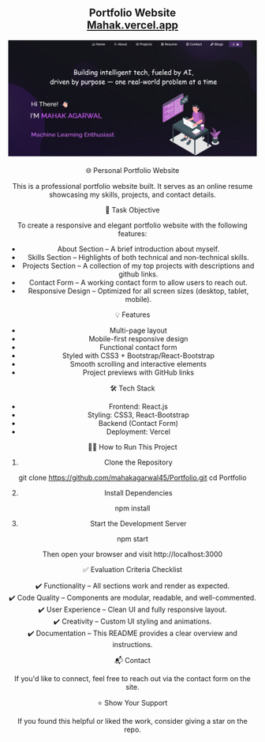 <h2 align="center">
  Portfolio Website<br/>
  <a href="https://soumyajit.vercel.app/" target="_blank">Mahak.vercel.app</a>
</h2>
<div align="center">
  <img alt="Demo" src="./Images/ui.png" />
</div>

<br/>

<center>
🌐 Personal Portfolio Website

This is a professional portfolio website built. It serves as an online resume showcasing my skills, projects, and contact details.

🎯 Task Objective

To create a responsive and elegant portfolio website with the following features:

- About Section – A brief introduction about myself.
- Skills Section – Highlights of both technical and non-technical skills.
- Projects Section – A collection of my top projects with descriptions and github links.
- Contact Form – A working contact form to allow users to reach out.
- Responsive Design – Optimized for all screen sizes (desktop, tablet, mobile).

💡 Features

- Multi-page layout
- Mobile-first responsive design
- Functional contact form
- Styled with CSS3 + Bootstrap/React-Bootstrap
- Smooth scrolling and interactive elements
- Project previews with GitHub links

🛠️ Tech Stack

- Frontend: React.js
- Styling: CSS3, React-Bootstrap
- Backend (Contact Form)
- Deployment: Vercel


🧑‍💻 How to Run This Project

1. Clone the Repository

git clone https://github.com/mahakagarwal45/Portfolio.git
cd Portfolio

2. Install Dependencies

npm install

3. Start the Development Server

npm start

Then open your browser and visit http://localhost:3000

✅ Evaluation Criteria Checklist

✔️ Functionality – All sections work and render as expected.  
✔️ Code Quality – Components are modular, readable, and well-commented.  
✔️ User Experience – Clean UI and fully responsive layout.  
✔️ Creativity – Custom UI styling and animations.  
✔️ Documentation – This README provides a clear overview and instructions.

📬 Contact

If you'd like to connect, feel free to reach out via the contact form on the site.

⭐ Show Your Support

If you found this helpful or liked the work, consider giving a star on the repo.

